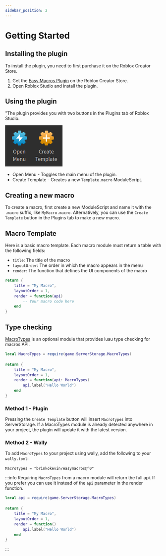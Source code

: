 ```yaml
---
sidebar_position: 2
---
```


# Getting Started

## Installing the plugin

To install the plugin, you need to first purchase it on the Roblox Creator Store.

1. Get the [Easy Macros Plugin](https://create.roblox.com/store/asset/17228863039) on the Roblox Creator Store.
2. Open Roblox Studio and install the plugin.

## Using the plugin

"The plugin provides you with two buttons in the Plugins tab of Roblox Studio.

![Plugin Tab](/plugin_tab_buttons.png)

* Open Menu - Toggles the main menu of the plugin.
* Create Template - Creates a new `Template.macro` ModuleScript.

## Creating a new macro

To create a macro, first create a new ModuleScript and name it with the `.macro` suffix, like `MyMacro.macro`. Alternatively, you can use the `Create Template` button in the Plugins tab to make a new macro.

## Macro Template

Here is a basic macro template. Each macro module must return a table with the following fields:

* `title`: The title of the macro
* `layoutOrder`: The order in which the macro appears in the menu
* `render`: The function that defines the UI components of the macro

```lua
return {
    title = "My Macro",
    layoutOrder = 1,
    render = function(api)
        -- Your macro code here
    end
}
```

## Type checking

[MacroTypes](https://github.com/brinkokevin/EasyMacros/blob/main/MacroTypes.lua) is an optional module that provides luau type checking for macros API.

```lua
local MacroTypes = require(game.ServerStorage.MacroTypes)

return {
    title = "My Macro",
    layoutOrder = 1,
    render = function(api: MacroTypes)
        api.label("Hello World")
    end
}
```

### Method 1 - Plugin

Pressing the `Create Template` button will insert `MacroTypes` into ServerStorage. If a MacroTypes module is already detected anywhere in your project, the plugin will update it with the latest version.

### Method 2 - Wally

To add `MacroTypes` to your project using wally, add the following to your `wally.toml`:

`MacroTypes = "brinkokevin/easymacros@^0"`

:::info
Requiring `MacroTypes` from a macro module will return the full api. If you prefer you can use it instead of the `api` parameter in the render function.

```lua
local api = require(game.ServerStorage.MacroTypes)

return {
    title = "My Macro",
    layoutOrder = 1,
    render = function()
        api.label("Hello World")
    end
}
```

:::
